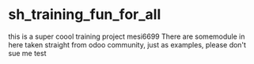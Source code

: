 # sh_training_fun_for_all
this is a super coool training project 
mesi6699 
There are somemodule in here taken straight from odoo community, just as examples, please don't sue me
test
